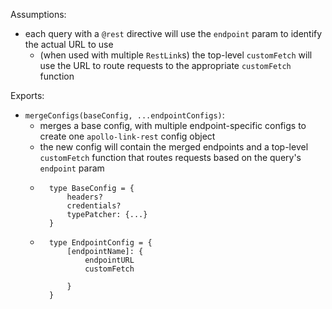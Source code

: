 Assumptions:

- each query with a `@rest` directive will use the `endpoint` param to 
identify the actual URL to use
    - (when used with multiple `RestLink`s) the top-level `customFetch` will 
    use the URL to route requests to the appropriate `customFetch` function

Exports:

- `mergeConfigs(baseConfig, ...endpointConfigs)`:
    - merges a base config, with multiple endpoint-specific configs to create
     one `apollo-link-rest` config object
    - the new config will contain the merged endpoints and a 
    top-level `customFetch` function that routes requests based on the 
    query's `endpoint` param
    - ```
        type BaseConfig = {
            headers?
            credentials?
            typePatcher: {...}
        }
        ```
    - ```
        type EndpointConfig = {
            [endpointName]: {
                endpointURL
                customFetch
                
            }
        }
        ```
